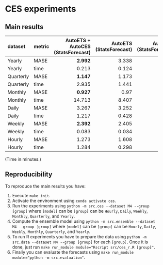 # CES experiments

## Main results

| dataset   | metric   |   AutoETS + AutoCES (StatsForecast) |   AutoETS (StatsForecast) |   AutoCES (StatsForecast) |   auto_ces (R) |
|:----------|:---------|-----------:|------:|------:|--------:|
| Yearly    | MASE     |      **2.992** | 3.338 | 3.417 |   3.35  |
| Yearly    | time     |      0.213 | 0.124 | 0.089 |   0.355 |
| Quarterly | MASE     |      **1.147** | 1.173 | 1.184 |   1.182 |
| Quarterly | time     |      2.935 | 1.441 | 1.494 |   2.081 |
| Monthly   | MASE     |      **0.927** | 0.97  | 0.936 |   0.943 |
| Monthly   | time     |     14.713 | 8.407 | 6.305 |   8.18  |
| Daily     | MASE     |      3.267 | 3.252 | 3.313 |   **3.251** |
| Daily     | time     |      1.217 | 0.428 | 0.789 |   1.01  |
| Weekly    | MASE     |      **2.392** | 2.405 | 2.464 |   2.426 |
| Weekly    | time     |      0.083 | 0.034 | 0.049 |   0.085 |
| Hourly    | MASE     |      1.273 | 1.608 | 1.184 |   **1.088** |
| Hourly    | time     |      1.284 | 0.298 | 0.986 |   0.21  |


(Time in minutes.)


## Reproducibility

To reproduce the main results you have:

1. Execute `make init`. 
2. Activate the environment using `conda activate ces`.
3. Run the experiments using `python -m src.ces --dataset M4 --group [group]` where `[model]` can be `[group]` can be `Hourly`, `Daily`, `Weekly`, `Monthly`, `Quarterly`, and `Yearly`.
4. Compute the ensemble model using `python -m src.ensemble --dataset M4 --group [group]` where `[model]` can be `[group]` can be `Hourly`, `Daily`, `Weekly`, `Monthly`, `Quarterly`, and `Yearly`.
4. To run R experiments you have to prepare the data using `python -m src.data --dataset M4 --group [group]` for each `[group]`. Once it is done, just run `make run_module module="Rscript src/ces_r.R [group]"`.
5. Finally you can evaluate the forecasts using `make run_module module="python -m src.evaluation"`.
